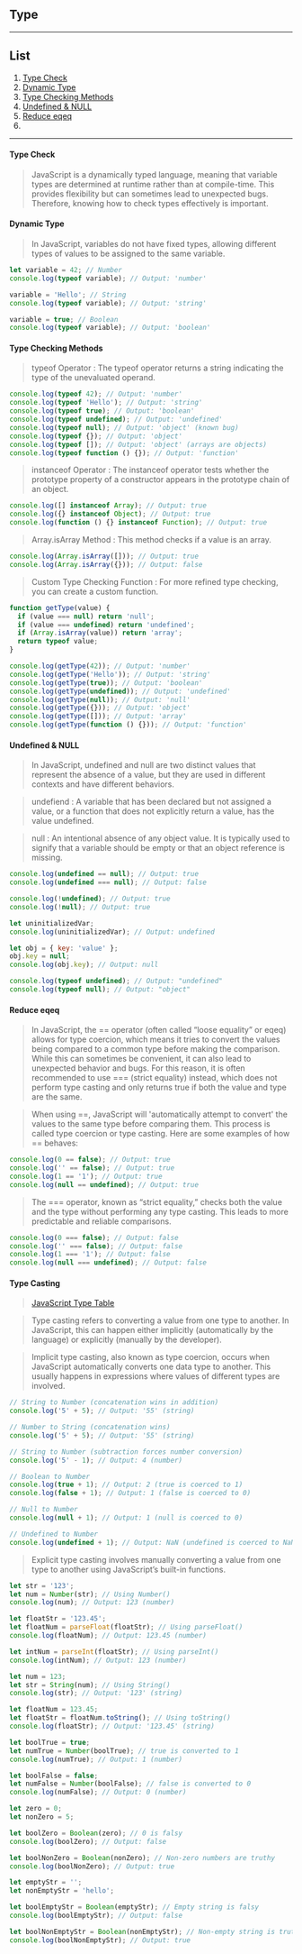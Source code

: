 ## Type

---

## List

1. [Type Check](#type-check)
2. [Dynamic Type](#dynamic-type)
3. [Type Checking Methods](#type-checking-methods)
4. [Undefined & NULL](#undefined--null)
5. [Reduce eqeq]()
6. []()

---

#### Type Check

> JavaScript is a dynamically typed language, meaning that variable types are determined at runtime rather than at compile-time. This provides flexibility but can sometimes lead to unexpected bugs. Therefore, knowing how to check types effectively is important.

#### Dynamic Type

> In JavaScript, variables do not have fixed types, allowing different types of values to be assigned to the same variable.

```javascript
let variable = 42; // Number
console.log(typeof variable); // Output: 'number'

variable = 'Hello'; // String
console.log(typeof variable); // Output: 'string'

variable = true; // Boolean
console.log(typeof variable); // Output: 'boolean'
```

#### Type Checking Methods

> typeof Operator : The typeof operator returns a string indicating the type of the unevaluated operand.

```javascript
console.log(typeof 42); // Output: 'number'
console.log(typeof 'Hello'); // Output: 'string'
console.log(typeof true); // Output: 'boolean'
console.log(typeof undefined); // Output: 'undefined'
console.log(typeof null); // Output: 'object' (known bug)
console.log(typeof {}); // Output: 'object'
console.log(typeof []); // Output: 'object' (arrays are objects)
console.log(typeof function () {}); // Output: 'function'
```

> instanceof Operator : The instanceof operator tests whether the prototype property of a constructor appears in the prototype chain of an object.

```javascript
console.log([] instanceof Array); // Output: true
console.log({} instanceof Object); // Output: true
console.log(function () {} instanceof Function); // Output: true
```

> Array.isArray Method : This method checks if a value is an array.

```javascript
console.log(Array.isArray([])); // Output: true
console.log(Array.isArray({})); // Output: false
```

> Custom Type Checking Function : For more refined type checking, you can create a custom function.

```javascript
function getType(value) {
  if (value === null) return 'null';
  if (value === undefined) return 'undefined';
  if (Array.isArray(value)) return 'array';
  return typeof value;
}

console.log(getType(42)); // Output: 'number'
console.log(getType('Hello')); // Output: 'string'
console.log(getType(true)); // Output: 'boolean'
console.log(getType(undefined)); // Output: 'undefined'
console.log(getType(null)); // Output: 'null'
console.log(getType({})); // Output: 'object'
console.log(getType([])); // Output: 'array'
console.log(getType(function () {})); // Output: 'function'
```

#### Undefined & NULL

> In JavaScript, undefined and null are two distinct values that represent the absence of a value, but they are used in different contexts and have different behaviors.

> undefiend : A variable that has been declared but not assigned a value, or a function that does not explicitly return a value, has the value undefined.

> null : An intentional absence of any object value. It is typically used to signify that a variable should be empty or that an object reference is missing.

```javascript
console.log(undefined == null); // Output: true
console.log(undefined === null); // Output: false

console.log(!undefined); // Output: true
console.log(!null); // Output: true

let uninitializedVar;
console.log(uninitializedVar); // Output: undefined

let obj = { key: 'value' };
obj.key = null;
console.log(obj.key); // Output: null

console.log(typeof undefined); // Output: "undefined"
console.log(typeof null); // Output: "object"
```

#### Reduce eqeq

> In JavaScript, the == operator (often called “loose equality” or eqeq) allows for type coercion, which means it tries to convert the values being compared to a common type before making the comparison. While this can sometimes be convenient, it can also lead to unexpected behavior and bugs. For this reason, it is often recommended to use === (strict equality) instead, which does not perform type casting and only returns true if both the value and type are the same.

> When using ==, JavaScript will 'automatically attempt to convert' the values to the same type before comparing them. This process is called type coercion or type casting. Here are some examples of how == behaves:

```javascript
console.log(0 == false); // Output: true
console.log('' == false); // Output: true
console.log(1 == '1'); // Output: true
console.log(null == undefined); // Output: true
```

> The === operator, known as “strict equality,” checks both the value and the type without performing any type casting. This leads to more predictable and reliable comparisons.

```javascript
console.log(0 === false); // Output: false
console.log('' === false); // Output: false
console.log(1 === '1'); // Output: false
console.log(null === undefined); // Output: false
```

#### Type Casting

> [JavaScript Type Table](https://dorey.github.io/JavaScript-Equality-Table/)

> Type casting refers to converting a value from one type to another. In JavaScript, this can happen either implicitly (automatically by the language) or explicitly (manually by the developer).

> Implicit type casting, also known as type coercion, occurs when JavaScript automatically converts one data type to another. This usually happens in expressions where values of different types are involved.

```javascript
// String to Number (concatenation wins in addition)
console.log('5' + 5); // Output: '55' (string)

// Number to String (concatenation wins)
console.log('5' + 5); // Output: '55' (string)

// String to Number (subtraction forces number conversion)
console.log('5' - 1); // Output: 4 (number)

// Boolean to Number
console.log(true + 1); // Output: 2 (true is coerced to 1)
console.log(false + 1); // Output: 1 (false is coerced to 0)

// Null to Number
console.log(null + 1); // Output: 1 (null is coerced to 0)

// Undefined to Number
console.log(undefined + 1); // Output: NaN (undefined is coerced to NaN)
```

> Explicit type casting involves manually converting a value from one type to another using JavaScript’s built-in functions.

```javascript
let str = '123';
let num = Number(str); // Using Number()
console.log(num); // Output: 123 (number)

let floatStr = '123.45';
let floatNum = parseFloat(floatStr); // Using parseFloat()
console.log(floatNum); // Output: 123.45 (number)

let intNum = parseInt(floatStr); // Using parseInt()
console.log(intNum); // Output: 123 (number)

let num = 123;
let str = String(num); // Using String()
console.log(str); // Output: '123' (string)

let floatNum = 123.45;
let floatStr = floatNum.toString(); // Using toString()
console.log(floatStr); // Output: '123.45' (string)

let boolTrue = true;
let numTrue = Number(boolTrue); // true is converted to 1
console.log(numTrue); // Output: 1 (number)

let boolFalse = false;
let numFalse = Number(boolFalse); // false is converted to 0
console.log(numFalse); // Output: 0 (number)

let zero = 0;
let nonZero = 5;

let boolZero = Boolean(zero); // 0 is falsy
console.log(boolZero); // Output: false

let boolNonZero = Boolean(nonZero); // Non-zero numbers are truthy
console.log(boolNonZero); // Output: true

let emptyStr = '';
let nonEmptyStr = 'hello';

let boolEmptyStr = Boolean(emptyStr); // Empty string is falsy
console.log(boolEmptyStr); // Output: false

let boolNonEmptyStr = Boolean(nonEmptyStr); // Non-empty string is truthy
console.log(boolNonEmptyStr); // Output: true
```
